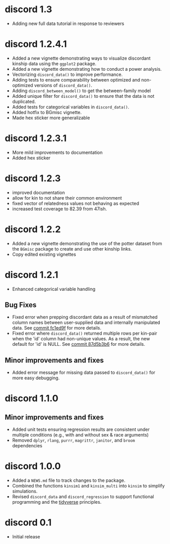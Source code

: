 # discord 1.3
* Adding new full data tutorial in response to reviewers

# discord 1.2.4.1
* Added a new vignette demonstrating ways to visualize discordant kinship data using the `ggplot2` package. 
* Added a new vignette demonstrating how to conduct a power analysis.
* Vectorizing `discord_data()` to improve performance.
* Adding tests to ensure comparability between optimized and non-optimized versions of `discord_data()`.
* Adding `discord_between_model()` to get the between-family model
* Added unique filter for `discord_data()` to ensure that the data is not duplicated.
* Added tests for categorical variables in `discord_data()`.
* Added hotfix to BGmisc vignette.
* Made hex sticker more generalizable

# discord 1.2.3.1
* More mild improvements to documentation
* Added hex sticker

# discord 1.2.3
* improved documentation
* allow for kin to not share their common environment
* fixed vector of relatedness values not behaving as expected
* increased test coverage to 82.39 from 47ish.

# discord 1.2.2
* Added a new vignette demonstrating the use of the potter dataset from the `BGmisc` package to create and use other kinship links.
* Copy edited existing vignettes

# discord 1.2.1
* Enhanced categorical variable handling

## Bug Fixes

* Fixed error when prepping discordant data as a result of mismatched column names between user-supplied data and internally manipulated data. See [commit fc1ed9f](https://github.com/R-Computing-Lab/discord/commit/fc1ed9f01d813cbb7f64545003bcada621a623e8) for more details.
* Fixed error where `discord_data()` returned multiple rows per kin-pair when the 'id' column had non-unique values. As a result, the new default for 'id' is NULL. See [commit 87d5b3b6](https://github.com/R-Computing-Lab/discord/commit/87d5b3b678826232beccb3ec8fea0e4d00abc0e4) for more details.

## Minor improvements and fixes

* Added error message for missing data passed to `discord_data()` for more easy debugging.

# discord 1.1.0

## Minor improvements and fixes

* Added unit tests ensuring regression results are consistent under multiple conditions (e.g., with and without sex & race arguments)
* Removed `dplyr`, `rlang`, `purrr`, `magrittr`, `janitor`, and `broom` dependencies

# discord 1.0.0

* Added a `NEWS.md` file to track changes to the package.
* Combined the functions `kinsim1` and `kinsim_multi` into `kinsim` to simplify simulations.
* Revised `discord_data` and `discord_regression` to support functional programming and the [tidyverse](https://www.tidyverse.org/) principles.

# discord 0.1

* Initial release
